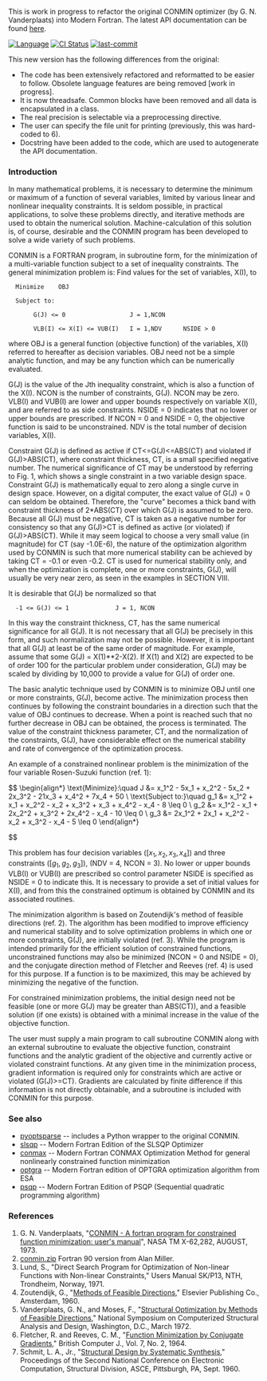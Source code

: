 This is work in progress to refactor the original CONMIN optimizer (by G. N. Vanderplaats) into Modern Fortran. The latest API documentation can be found [here](https://jacobwilliams.github.io/conmin/index.html).

[![Language](https://img.shields.io/badge/-Fortran-734f96?logo=fortran&logoColor=white)](https://github.com/topics/fortran)
[![CI Status](https://github.com/jacobwilliams/conmin/actions/workflows/CI.yml/badge.svg)](https://github.com/jacobwilliams/conmin/actions)
[![last-commit](https://img.shields.io/github/last-commit/jacobwilliams/conmin)](https://github.com/jacobwilliams/conmin/commits/master)

This new version has the following differences from the original:
* The code has been extensively refactored and reformatted to be easier to follow. Obsolete language features are being removed [work in progress].
* It is now threadsafe. Common blocks have been removed and all data is encapsulated in a class.
* The real precision is selectable via a preprocessing directive.
* The user can specify the file unit for printing (previously, this was hard-coded to 6).
* Docstring have been added to the code, which are used to autogenerate the API documentation.

### Introduction

In many mathematical problems, it is necessary to determine the minimum or maximum of a function of several variables, limited by various linear and nonlinear inequality constraints. It is seldom possible, in practical applications, to solve these problems directly, and iterative methods are used to obtain the numerical solution. Machine-calculation of this solution is, of course, desirable and the CONMIN program has been developed to solve a wide variety of such problems.

CONMIN is a FORTRAN program, in subroutine form, for the minimization of a multi-variable function subject to a set of inequality constraints. The general minimization problem is: Find values for the set of variables, X(I), to

```
  Minimize    OBJ

  Subject to:

       G(J) <= 0                  J = 1,NCON

       VLB(I) <= X(I) <= VUB(I)   I = 1,NDV      NSIDE > 0
```

where OBJ is a general function (objective function) of the variables, X(I) referred to hereafter as decision variables. OBJ need not be a simple analytic function, and may be any function which can be numerically evaluated.

G(J) is the value of the Jth inequality constraint, which is also a function of the X(I). NCON is the number of constraints, G(J). NCON may be zero. VLB(I) and VUB(I) are lower and upper bounds respectively on variable X(I), and are referred to as side constraints. NSIDE = 0 indicates that no lower or upper bounds are prescribed. If NCON = 0 and NSIDE = 0, the objective function is said to be unconstrained. NDV is the total number of decision variables, X(I).

Constraint G(J) is defined as active if CT<=G(J)<=ABS(CT) and violated if G(J)>ABS(CT), where constraint thickness, CT, is a small specified negative number. The numerical significance of CT may be understood by referring to Fig. 1, which shows a single constraint in a two variable design space. Constraint G(J) is mathematically equal to zero along a single curve in design space. However, on a digital computer, the exact value of G(J) = 0 can seldom be obtained. Therefore, the "curve" becomes a thick band with constraint thickness of 2*ABS(CT) over which G(J) is assumed to be zero. Because all G(J) must be negative, CT is taken as a negative number for consistency so that any G(J)>CT is defined as active (or violated) if G(J)>ABS(CT). While it may seem logical to choose a very small value (in magnitude) for CT (say -1.0E-6), the nature of the optimization algorithm used by CONMIN is such that more numerical stability can be achieved by taking CT = -0.1 or even -0.2. CT is used for numerical stability only, and when the optimization is complete, one or more constraints, G(J), will usually be very near zero, as seen in the examples in SECTION VIII.

It is desirable that G(J) be normalized so that
```
  -1 <= G(J) <= 1             J = 1, NCON
```

In this way the constraint thickness, CT, has the same numerical significance for all G(J). It is not necessary that all G(J) be precisely in this form, and such normalization may not be possible. However, it is important that all G(J) at least be of the same order of magnitude. For example, assume that some G(J) = X(1)**2-X(2). If X(1) and X(2) are expected to be of order 100 for the particular problem under consideration, G(J) may be scaled by dividing by 10,000 to provide a value for G(J) of order one.

The basic analytic technique used by CONMIN is to minimize OBJ until one or more constraints, G(J), become active. The minimization process then continues by following the constraint boundaries in a direction such that the value of OBJ continues to decrease. When a point is reached such that no further decrease in OBJ can be obtained, the process is terminated. The value of the constraint thickness parameter, CT, and the normalization of the constraints, G(J), have considerable effect on the numerical stability and rate of convergence of the optimization process.

An example of a constrained nonlinear problem is the minimization of the four variable Rosen-Suzuki function (ref. 1):

$$
\begin{align*}
\text{Minimize}:\quad
J &=  x_1^2 - 5x_1 + x_2^2 - 5x_2 + 2x_3^2 - 21x_3 + x_4^2 + 7x_4 + 50 \\
\text{Subject to:}\quad
g_1 &= x_1^2 + x_1 + x_2^2 - x_2 + x_3^2 + x_3 + x_4^2 - x_4 - 8 \leq 0 \\
g_2 &= x_1^2 - x_1 + 2x_2^2 + x_3^2 + 2x_4^2 - x_4 - 10 \leq 0 \\
g_3 &= 2x_1^2 + 2x_1 + x_2^2 - x_2 + x_3^2 - x_4 - 5 \leq 0
\end{align*}

$$


This problem has four decision variables ($[x_1, x_2, x_3, x_4]$) and three constraints ($[g_1, g_2, g_3]$), (NDV = 4, NCON = 3). No lower or upper bounds VLB(I) or VUB(I) are prescribed so control parameter NSIDE is specified as NSIDE = 0 to indicate this. It is necessary to provide a set of initial values for X(I), and from this the constrained optimum is obtained by CONMIN and its associated routines.

The minimization algorithm is based on Zoutendijk's method of feasible directions (ref. 2). The algorithm has been modified to improve efficiency and numerical stability and to solve optimization problems in which one or more constraints, G(J), are initially violated (ref. 3). While the program is intended primarily for the efficient solution of constrained functions, unconstrained functions may also be minimized (NCON = 0 and NSIDE = 0), and the conjugate direction method of Fletcher and Reeves (ref. 4) is used for this purpose. If a function is to be maximized, this may be achieved by minimizing the negative of the function.

For constrained minimization problems, the initial design need not be feasible (one or more G(J) may be greater than ABS(CT)), and a feasible solution (if one exists) is obtained with a minimal increase in the value of the objective function.

The user must supply a main program to call subroutine CONMIN along with an external subroutine to evaluate the objective function, constraint functions and the analytic gradient of the objective and currently active or violated constraint functions. At any given time in the minimization process, gradient information is required only for constraints which are active or violated (G(J)>=CT). Gradients are calculated by finite difference if this information is not directly obtainable, and a subroutine is included with CONMIN for this purpose.

### See also
 * [pyoptsparse](https://github.com/mdolab/pyoptsparse) -- includes a Python wrapper to the original CONMIN.
 * [slsqp](https://github.com/jacobwilliams/slsqp) -- Modern Fortran Edition of the SLSQP Optimizer
 * [conmax](https://github.com/jacobwilliams/conmax) -- Modern Fortran CONMAX Optimization Method for general nonlinearly constrained function minimization
 * [optgra](https://github.com/jacobwilliams/optgra) -- Modern Fortran edition of OPTGRA optimization algorithm from ESA
* [psqp](https://github.com/jacobwilliams/psqp)  -- Modern Fortran Edition of PSQP (Sequential quadratic programming algorithm)

### References

 1. G. N. Vanderplaats, "[CONMIN - A fortran program for constrained function minimization: user's manual](https://ntrs.nasa.gov/citations/19730017892)", NASA TM X-62,282, AUGUST, 1973.
 2. [conmin.zip](https://jblevins.org/mirror/amiller/conmin.zip) Fortran 90 version from Alan Miller.
 3. Lund, S., "Direct Search Program for Optimization of Non-linear
    Functions with Non-linear Constraints," Users Manual SK/P13, NTH,
    Trondheim, Norway, 1971.
 4. Zoutendijk, G., "[Methods of Feasible Directions](https://ir.cwi.nl/pub/32064/32064D.pdf)," Elsevier Publishing
    Co., Amsterdam, 1960.
 5. Vanderplaats, G. N., and Moses, F., "[Structural Optimization by
    Methods of Feasible Directions](https://www.sciencedirect.com/science/article/abs/pii/0045794973900552)," National Symposium on Computerized Structural Analysis and Design, Washington, D.C., March 1972.
 6. Fletcher, R. and Reeves, C. M., "[Function Minimization by Conjugate
    Gradients](https://academic.oup.com/comjnl/article-abstract/7/2/149/335311?redirectedFrom=fulltext&login=false)," British Computer J., Vol. 7, No. 2, 1964.
 7. Schmit, L. A., Jr., "[Structural Design by Systematic Synthesis](https://www.vrand.com/resources/publications/archive/structural-design-by-systematic-synthesis/),"
    Proceedings of the Second National Conference on Electronic Computation,
    Structural Division, ASCE, Pittsburgh, PA, Sept. 1960.

